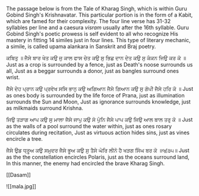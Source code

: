 The passage below is from the Tale of Kharag Singh, which is within Guru Gobind Singh's Krishnavatar. This particular portion is in the form of a Kabit, which are famed for their complexity. The four line verse has 31-32 syllables per line and a caesura *visram* usually after the 16th syllable. Guru Gobind Singh's poetic prowess is self evident to all who recognize His mastery in fitting 14 similes just in four lines. This type of literary mechanic, a simile, is called upama alankara in Sanskrit and Braj poetry.

ਕਬਿਤੁ ॥
ਜੈਸੇ ਬਾਰ ਖੇਤ ਕਉ ਜੁ ਕਾਲ ਫਾਸ ਚੇਤ ਕਉ
ਸੁ ਭਿਛ ਦਾਨ ਦੇਤ ਕਉ ਸੁ ਕੰਕਨ ਜਿਉ ਕਰ ਕੋ ॥
Just as a crop is surrounded by a fence, just as Death's noose surrounds us all,
Just as a beggar surrounds a donor, just as bangles surround ones wrist.

ਜੈਸੇ ਦੇਹ ਪ੍ਰਾਨ ਕਉ ਪ੍ਰਵੇਖ ਸਸਿ ਭਾਨੁ ਕਉ
ਅਗਿਆਨ ਜੈਸੇ ਗਿਆਨ ਕਉ ਸੁ ਗੋਪੀ ਜੈਸੇ ਹਰਿ ਕੋ ॥
Just as ones body is surrounded by the life force of Prana, just as illumination surrounds the Sun and Moon,
Just as ignorance surrounds knowledge, just as milkmaids surround Krishna.

ਜਿਉ ਤੜਾਗ ਆਪ ਕਉ ਸੁ ਮਾਲਾ ਜੈਸੇ ਜਾਪੁ ਕਉ
ਸੋ ਪੁੰਨਿ ਜੈਸੇ ਪਾਪ ਕਉ ਜਿਉ ਆਲ ਬਾਲ ਤਰੁ ਕੋ ॥
Just as the walls of a pool surround the water within, just as ones rosary circulates during recitation,
Just as virtuous action hides sins, just as vines encircle a tree.

ਜੈਸੇ ਉਡ ਧ੍ਰੂਅ ਕਉ ਸਮੁਦਰ ਜੈਸੇ ਭੂਅ ਕਉ
ਸੁ ਤੈਸੇ ਘੇਰਿ ਲੀਨੋ ਹੈ ਖੜਗ ਸਿੰਘ ਬਰ ਕੋ ॥੧੬੩੫॥
Just as the the constellation encircles Polaris, just as the oceans surround land,
In this manner, the enemy had encircled the brave Kharag Singh.

[[Dasam]]

![[mala.jpg]]